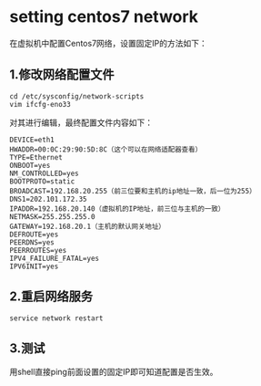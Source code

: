 # setting centos7 network
在虚拟机中配置Centos7网络，设置固定IP的方法如下：

## 1.修改网络配置文件
```
cd /etc/sysconfig/network-scripts
vim ifcfg-eno33
```
对其进行编辑，最终配置文件内容如下：

```
DEVICE=eth1
HWADDR=00:0C:29:90:5D:8C（这个可以在网络适配器查看）
TYPE=Ethernet
ONBOOT=yes
NM_CONTROLLED=yes
BOOTPROTO=static
BROADCAST=192.168.20.255（前三位要和主机的ip地址一致，后一位为255）
DNS1=202.101.172.35
IPADDR=192.168.20.140（虚拟机的IP地址，前三位与主机的一致）
NETMASK=255.255.255.0
GATEWAY=192.168.20.1（主机的默认网关地址）
DEFROUTE=yes
PEERDNS=yes
PEERROUTES=yes
IPV4_FAILURE_FATAL=yes
IPV6INIT=yes
```
## 2.重启网络服务
```
service network restart
```
## 3.测试
用shell直接ping前面设置的固定IP即可知道配置是否生效。
